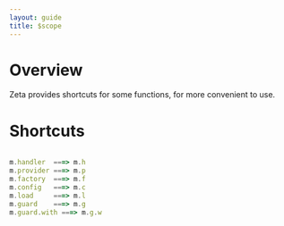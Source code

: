 ```yaml
---
layout: guide
title: $scope
---
```



# Overview

Zeta provides shortcuts for some functions, for more convenient to use.


# Shortcuts

~~~javascript

m.handler  ===> m.h
m.provider ===> m.p
m.factory  ===> m.f
m.config   ===> m.c
m.load     ===> m.l
m.guard    ===> m.g 
m.guard.with ===> m.g.w
~~~


